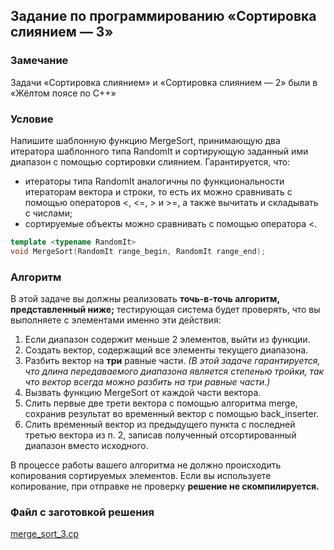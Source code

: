## Задание по программированию «Сортировка слиянием — 3»

 

### Замечание

Задачи «Сортировка слиянием» и «Сортировка слиянием — 2» были в «Жёлтом поясе по С++»

### Условие

Напишите шаблонную функцию MergeSort, принимающую два итератора  шаблонного типа RandomIt и сортирующую заданный ими диапазон с помощью  сортировки слиянием. Гарантируется, что:

- итераторы типа RandomIt аналогичны по функциональности итераторам  вектора и строки, то есть их можно сравнивать с помощью операторов <, <=, > и >=, а также вычитать и складывать с числами;
- сортируемые объекты можно сравнивать с помощью оператора <.

```cpp
template <typename RandomIt>
void MergeSort(RandomIt range_begin, RandomIt range_end);
```

### Алгоритм

В этой задаче вы должны реализовать **точь-в-точь алгоритм, представленный ниже;** тестирующая система будет проверять, что вы выполняете с элементами именно эти действия:

1. Если диапазон содержит меньше 2 элементов, выйти из функции.
2. Создать вектор, содержащий все элементы текущего диапазона.
3. Разбить вектор на **три** равные части. *(В этой  задаче гарантируется, что длина передаваемого диапазона является  степенью тройки, так что вектор всегда можно разбить на три равные  части.)*
4. Вызвать функцию MergeSort от каждой части вектора.
5. Слить первые две трети вектора с помощью алгоритма merge, сохранив результат во временный вектор с помощью back_inserter.
6. Слить временный вектор из предыдущего пункта с последней третью  вектора из п. 2, записав полученный отсортированный диапазон вместо  исходного.

В процессе работы вашего алгоритма не должно происходить копирования  сортируемых элементов. Если вы используете копирование, при отправке не  проверку **решение не скомпилируется.**

### Файл с заготовкой решения

[merge_sort_3.cp](https://stepik.org/media/attachments/lesson/287541/merge_sort_3.cp)
